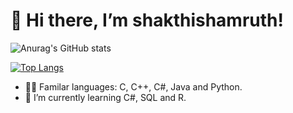 # 👋 Hi there, I’m shakthishamruth!

![Anurag's GitHub stats](https://github-readme-stats.vercel.app/api?username=shakthishamruth&show_icons=true&theme=transparent)

[![Top Langs](https://github-readme-stats.vercel.app/api/top-langs/?username=shakthishamrut&langs_count=8)](https://github.com/anuraghazra/github-readme-stats)

- 👨‍💻 Familar languages: C, C++, C#, Java and Python. 
- 🌱 I’m currently learning C#, SQL and R.



